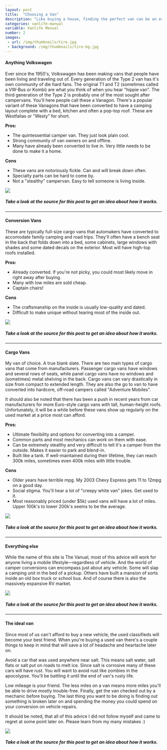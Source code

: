 ```yaml
---
layout: post
title:  "Choosing a Van"
description: "Like buying a house, finding the perfect van can be an overwhelming undertaking. With all the options, it's key to find the right vehicle that fits your needs and lifestyle."
categories: vanlife-manual
variable: Vanlife Manual
number: 2
images:
 - url: /img/thumbnails/tire.jpg
 - background: /img/thumbnails/tire-bg.jpg
---
```

#### Anything Volkswagen

Ever since the 1950's, Volkswagen has been making vans that people have been living and traveling out of. Every generation of the Type 2 van has it's own community of die hard fans. The original T1 and T2 (sometimes called a VW-Bus or Kombi) are what you think of when you hear "hippie van". The third generation of the Type 2 is probably one of the most sought after campervans. You'll here people call these a Vanagon. There's a popular variant of these Vanagons that have been converted to have a camping layout complete with a bed, kitchen and often a pop-top roof. These are Westfalias or "Westy" for short.

**Pros:**

- The quintessential camper van. They just look plain cool.
- Strong community of van owners on and offline.
- Many have already been converted to live in. Very little needs to be done to make it a home.

**Cons**

- These vans are notoriously fickle. Can and will break down often.
- Specialty parts can be hard to come by.
- Not a "stealthy" campervan. Easy to tell someone is living inside.

<img src="../img/post-images/vantype-vw.jpg" /> 

##### Take a look at the source for this post to get an idea about how it works.

<hr />

#### Conversion Vans

These are typically full-size cargo vans that automakers have converted to accomodate family camping and road trips. They'll often have a bench seat in the back that folds down into a bed, some cabinets, large windows with shades and some dated decals on the exterior. Most will have high-top roofs installed.

**Pros:**

- Already converted. If you're not picky, you could most likely move in right away after buying.
- Many with low miles are sold cheap.
- Captain chairs!

**Cons**

- The craftsmanship on the inside is usually low-quality and dated.
- Difficult to make unique without tearing most of the inside out.

<img src="../img/post-images/vantype-conversion.jpg" /> 

##### Take a look at the source for this post to get an idea about how it works.

<hr />

#### Cargo Vans

My van of choice. A true blank slate. There are two main types of cargo vans that come from manufacturers. Passenger cargo vans have windows and several rows of seats, while panel cargo vans have no windows and (sometimes) metal shelving in the back. Cargo vans can vary drastically in size from compact to extended length. They are also the go to van to have converted into hardcore, off-road campers called "Adventure Mobiles".

It should also be noted that there has been a push in recent years from car manufacturers for more Euro-style cargo vans with tall, human-height roofs. Unfortunately, it will be a while before these vans show up regularly on the used market at a price most can afford.

**Pros:**

- Ultimate flexibility and options for converting into a camper.
- Common parts and most mechanics can work on them with ease.
- Can be extremely stealthy and very difficult to tell it's a camper from the outside. Makes it easier to park and blend-in.
- Built like a tank. If well-maintained during their lifetime, they can reach 300k miles, sometimes even 400k miles with little trouble.

**Cons**

- Older years have terrible mpg. My 2003 Chevy Express gets 11 to 12mpg on a good day.
- Social stigma. You'll hear a lot of "creepy white van" jokes. Get used to it.
- Most reasonably priced (under $5k) used vans will have a lot of miles. Upper 100k's to lower 200k's seems to be the average.

<img src="../img/post-images/vantype-cargo.jpg" /> 

##### Take a look at the source for this post to get an idea about how it works.

<hr />

#### Everything else

While the name of this site is The Vanual, most of this advice will work for anyone living a mobile lifestyle—regardless of vehicle. And the world of camper conversions can encompass just about any vehicle. Some will slap a camping unit in the bed of a pickup. Others have built a mansion of sorts inside an old box truck or school bus. And of course there is also the massively expansive RV market.

<img src="../img/post-images/vantype-anything.jpg" /> 

##### Take a look at the source for this post to get an idea about how it works.

<hr />

#### The ideal van

Since most of us can't afford to buy a new vehicle, the used classifieds will become your best friend. When you're buying a used van there's a couple things to keep in mind that will save a lot of headache and heartache later on. 

Avoid a car that was used anywhere near salt. This means salt water, salt flats or salt put on roads to melt ice. Since salt is corrosive many of these cars will have rust. You will want to avoid rust like zombies in the apocolypse. You'll be battling it until the end of van's rusty life.

Low mileage is your friend. The less miles on a van means more miles you'll be able to drive mostly trouble-free. Finally, get the van checked out by a mechanic before buying. The last thing you want to be doing is finding out something is broken later on and spending the money you could spend on your conversion on vehicle repairs.

It should be noted, that all of this advice I did not follow myself and came to regret at some point later on. Please learn from my many mistakes :)

<img src="../img/post-images/vantype-used.jpg" /> 

##### Take a look at the source for this post to get an idea about how it works.